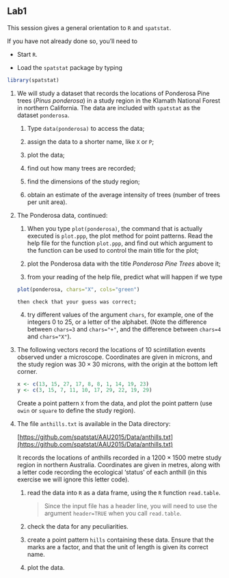 ## Lab1

This session gives a general orientation to `R` and
`spatstat`.

If you have not already done so, you’ll need to

-   Start `R`.

-   Load the `spatstat` package by typing
```r
library(spatstat)
```

1.  We will study a dataset that records the locations of Ponderosa Pine
    trees (*Pinus ponderosa*) in a study region in the
    Klamath National Forest in northern California. The data are
    included with `spatstat` as the dataset
    `ponderosa`.

    1.  Type `data(ponderosa)` to access the data;

    2.  assign the data to a shorter name, like `X` or
        `P`;

    3.  plot the data;

    4.  find out how many trees are recorded;

    5.  find the dimensions of the study region;

    6.  obtain an estimate of the average intensity of trees (number of
        trees per unit area).

2.  The Ponderosa data, continued:

    1.  When you type `plot(ponderosa)`, the command that is
        actually executed is `plot.ppp`, the plot method for
        point patterns. Read the help file for the function
        `plot.ppp`, and find out which argument to the
        function can be used to control the main title for the plot;

    2.  plot the Ponderosa data with the title *Ponderosa Pine
        Trees* above it;

    3.  from your reading of the help file, predict what will happen if
        we type
	 ```r
 	 plot(ponderosa, chars="X", cols="green")
	 ```
        then check that your guess was correct;

    4.  try different values of the argument `chars`, for
        example, one of the integers $0$ to $25$, or a letter of the
        alphabet. (Note the difference between `chars=3` and
        `chars="+"`, and the difference between `chars=4` and
        `chars="X"`).

3.  The following vectors record the locations of 10 scintillation events
    observed under a microscope. Coordinates are given in microns, and
    the study region was $30 \times 30$ microns, with the origin at the
    bottom left corner.
    ```r
    x <- c(13, 15, 27, 17, 8, 8, 1, 14, 19, 23)
    y <- c(3, 15, 7, 11, 10, 17, 29, 22, 19, 29)
    ```
    Create a point pattern `X` from the data,
    and plot the point pattern (use `owin` or `square` to define the study region).

4.  The file `anthills.txt` is available in the Data directory:

    [https://github.com/spatstat/AAU2015/Data/anthills.txt](https://github.com/spatstat/AAU2015/Data/anthills.txt)

    It records the locations of anthills recorded in a
    $1200 \times 1500$ metre study region in northern Australia.
    Coordinates are given in metres, along with a letter code recording
    the ecological ‘status’ of each anthill (in this exercise we will ignore this letter code).

    1.  read the data into `R` as a data frame, using the
        `R` function `read.table`.

        > Since the input file has a header line, you will need to use
        > the argument `header=TRUE` when you call
        > `read.table`.

    2.  check the data for any peculiarities.

    3.  create a point pattern `hills` containing these data.
        Ensure that the marks are a factor, and that the unit of length
        is given its correct name.

    4.  plot the data.
